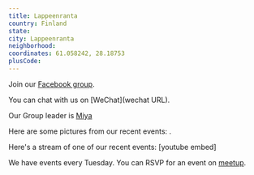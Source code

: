 ```yaml
---
title: Lappeenranta
country: Finland
state: 
city: Lappeenranta
neighborhood: 
coordinates: 61.058242, 28.18753
plusCode:
---
```

Join our [Facebook group](https://www.facebook.com/groups/free.code.camp.lappeenranta).

You can chat with us on [WeChat](wechat URL).

Our Group leader is [Miya](freecodecamp.org/miya)

Here are some pictures from our recent events:
![]().

Here's a stream of one of our recent events:
[youtube embed]

We have events every Tuesday. You can RSVP for an event on [meetup](meetupurl).

